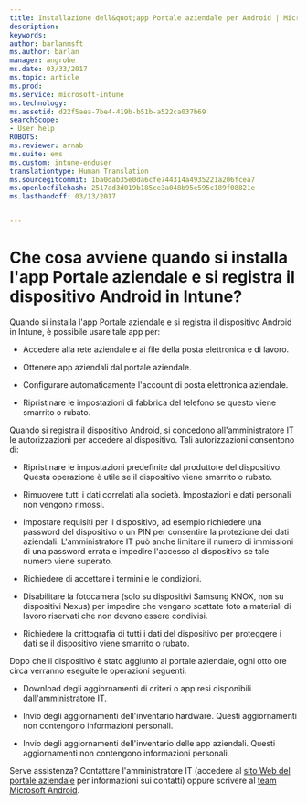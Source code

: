 ```yaml
---
title: Installazione dell&quot;app Portale aziendale per Android | Microsoft Docs
description: 
keywords: 
author: barlanmsft
ms.author: barlan
manager: angrobe
ms.date: 03/33/2017
ms.topic: article
ms.prod: 
ms.service: microsoft-intune
ms.technology: 
ms.assetid: d22f5aea-7be4-419b-b51b-a522ca037b69
searchScope:
- User help
ROBOTS: 
ms.reviewer: arnab
ms.suite: ems
ms.custom: intune-enduser
translationtype: Human Translation
ms.sourcegitcommit: 1ba0dab35e0da6cfe744314a4935221a206fcea7
ms.openlocfilehash: 2517ad3d019b185ce3a048b95e595c189f08821e
ms.lasthandoff: 03/13/2017


---
```


# <a name="what-happens-if-you-install-the-company-portal-app-and-enroll-your-android-device-in-intune"></a>Che cosa avviene quando si installa l'app Portale aziendale e si registra il dispositivo Android in Intune?

Quando si installa l'app Portale aziendale e si registra il dispositivo Android in Intune, è possibile usare tale app per:

-   Accedere alla rete aziendale e ai file della posta elettronica e di lavoro.

-   Ottenere app aziendali dal portale aziendale.

-   Configurare automaticamente l'account di posta elettronica aziendale.

-   Ripristinare le impostazioni di fabbrica del telefono se questo viene smarrito o rubato.

Quando si registra il dispositivo Android, si concedono all'amministratore IT le autorizzazioni per accedere al dispositivo. Tali autorizzazioni consentono di:

-   Ripristinare le impostazioni predefinite dal produttore del dispositivo. Questa operazione è utile se il dispositivo viene smarrito o rubato.

-   Rimuovere tutti i dati correlati alla società. Impostazioni e dati personali non vengono rimossi.

-   Impostare requisiti per il dispositivo, ad esempio richiedere una password del dispositivo o un PIN per consentire la protezione dei dati aziendali. L'amministratore IT può anche limitare il numero di immissioni di una password errata e impedire l'accesso al dispositivo se tale numero viene superato.

-   Richiedere di accettare i termini e le condizioni.

-   Disabilitare la fotocamera (solo su dispositivi Samsung KNOX, non su dispositivi Nexus) per impedire che vengano scattate foto a materiali di lavoro riservati che non devono essere condivisi.

-   Richiedere la crittografia di tutti i dati del dispositivo per proteggere i dati se il dispositivo viene smarrito o rubato.

Dopo che il dispositivo è stato aggiunto al portale aziendale, ogni otto ore circa verranno eseguite le operazioni seguenti:

-   Download degli aggiornamenti di criteri o app resi disponibili dall'amministratore IT.

-   Invio degli aggiornamenti dell'inventario hardware. Questi aggiornamenti non contengono informazioni personali.

-   Invio degli aggiornamenti dell'inventario delle app aziendali. Questi aggiornamenti non contengono informazioni personali.

Serve assistenza? Contattare l'amministratore IT (accedere al [sito Web del portale aziendale](http://portal.manage.microsoft.com) per informazioni sui contatti) oppure scrivere al <a href="mailto:wintunedroidfbk@microsoft.com?subject=I'm having trouble installing the Company Portal app on my Android device&body=Describe the issue you're experiencing here.">team Microsoft Android</a>.

